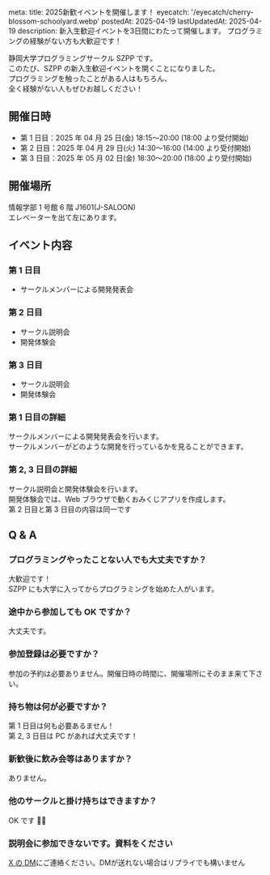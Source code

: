 <route lang="yaml">
meta:
    title: 2025新歓イベントを開催します！
    eyecatch: '/eyecatch/cherry-blossom-schoolyard.webp'
    postedAt: 2025-04-19
    lastUpdatedAt: 2025-04-19
    description:
        新入生歓迎イベントを3日間にわたって開催します。
        プログラミングの経験がない方も大歓迎です！
</route>

静岡大学プログラミングサークル SZPP です。 \
このたび、SZPP の新入生歓迎イベントを開くことになりました。 \
プログラミングを触ったことがある人はもちろん、 \
全く経験がない人もぜひお越しください！

## 開催日時

- 第 1 日目：2025 年 04 月 25 日(金) 18:15〜20:00 (18:00 より受付開始)
- 第 2 日目：2025 年 04 月 29 日(火) 14:30〜16:00 (14:00 より受付開始)
- 第 3 日目：2025 年 05 月 02 日(金) 18:30〜20:00 (18:00 より受付開始)

## 開催場所

情報学部 1 号館 6 階 J1601(J-SALOON) \
エレベーターを出て左にあります。

## イベント内容

### 第 1 日目

- サークルメンバーによる開発発表会

### 第 2 日目

- サークル説明会
- 開発体験会

### 第 3 日目

- サークル説明会
- 開発体験会

### 第 1 日目の詳細

サークルメンバーによる開発発表会を行います。 \
サークルメンバーがどのような開発を行っているかを見ることができます。

### 第 2, 3 日目の詳細

サークル説明会と開発体験会を行います。 \
開発体験会では、Web ブラウザで動くおみくじアプリを作成します。 \
第 2 日目と第 3 日目の内容は同一です

## Q & A

### プログラミングやったことない人でも大丈夫ですか？

大歓迎です！ \
SZPP にも大学に入ってからプログラミングを始めた人がいます。

### 途中から参加しても OK ですか？

大丈夫です。

### 参加登録は必要ですか？

参加の予約は必要ありません。開催日時の時間に、開催場所にそのまま来て下さい。

### 持ち物は何が必要ですか？

第 1 日目は何も必要あるません！ \
第 2, 3 日目は PC があれば大丈夫です！

### 新歓後に飲み会等はありますか？

ありません。

### 他のサークルと掛け持ちはできますか？

OK です 🙆‍♂️

### 説明会に参加できないです。資料をください

[X の DM](https://x.com/szpp_3776)にご連絡ください。DMが送れない場合はリプライでも構いません
